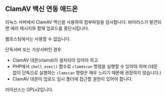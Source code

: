
ClamAV 백신 연동 애드온
-----------------------

리눅스 서버에서 ClamAV 백신을 사용하여 첨부파일을 검사합니다. 바이러스가 발견되면 에러 메시지와 함께 업로드를 중단시킵니다.

웹호스팅에서는 사용할 수 없습니다.

단독서버 또는 가상서버인 경우

  - ClamAV 데몬(clamd)이 설치되어 있어야 하고
  - PHP에서 `shell_exec()` 함수로 `clamdscan` 명령을 실행할 수 있어야 하며 (데몬 없이 단독으로 실행하는 `clamscan` 명령은 매우 느리기 때문에 권장하지 않습니다.)
  - ClamAV 데몬이 업로드 임시 폴더에 접근할 권한이 있어야 합니다.

라이선스는 GPLv2입니다.
